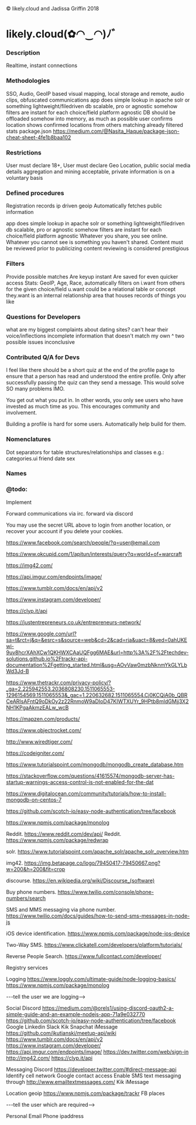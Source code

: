 © likely.cloud and Jadissa Griffin 2018
# likely.cloud(✿◠‿◠)ﾉ゛

### Description
Realtime, instant connections

### Methodologies
SSO, Audio, GeoIP based visual mapping, local storage and remote, audio clips, obfuscated communications
app does simple lookup in apache solr or something lightweight/filedriven db
scalable, pro or agnostic somehow
filters are instant for each choice/field
platform agnostic
DB should be offloaded somehow into memory, as much as possible
user confirms location
shows confirmed locations from others matching already filtered stats
package.json https://medium.com/@Nasita_Haque/package-json-cheat-sheet-4fe1b8baa102

### Restrictions
User must declare 18+,
User must declare Geo Location, public social media details aggregation and mining acceptable, private information is on a voluntary basis

### Defined procedures
Registration records ip driven geoip
Automatically fetches public information

app does simple lookup in apache solr or something lightweight/filedriven db
scalable, pro or agnostic somehow
filters are instant for each choice/field
platform agnostic
Whatever you share, you see online. Whatever you cannot see is something you haven't shared.
Content must be reviewed prior to publicizing 
content reviewing is considered prestigious

### Filters
Provide possible  matches
Are keyup instant
Are saved for even quicker access
Stats: GeoIP, Age, Race, 
automatically filters on i.want from others for the given choice/field
u.want could be a relational table or concept
they.want is an internal relationship area that houses records of things you like

### Questions for Developers
what are my biggest complaints about dating sites?
can't hear their voice/inflections
incomplete information that doesn't match my own
^ two possible issues
inconclusive

### Contributed Q/A for Devs
I feel like there should be a short quiz at the end of the profile page to ensure that a person has read and understood the entire profile. Only after successfully passing the quiz can they send a message. This would solve SO many problems IMO.

You get out what you put in. In other words, you only see users who have invested as much time as you. This encourages community and involvement.

Building a profile is hard for some users. Automatically help build for them.

### Nomenclatures
Dot separators for table structures/relationships and classes e.g.:
categories.ui
friend
date
sex

### Names
### @todo: 
Implement

Forward communications via irc. forward via discord

You may use the secret URL above to login from another location, or recover your account if you delete your cookies.


https://www.facebook.com/search/people/?q=user@email.com

https://www.okcupid.com/1/apitun/interests/query?q=world+of+warcraft

https://img42.com/

https://api.imgur.com/endpoints/image/

https://www.tumblr.com/docs/en/api/v2

https://www.instagram.com/developer/

https://clyp.it/api

https://justentrepreneurs.co.uk/entrepreneurs-network/

https://www.google.com/url?sa=t&rct=j&q=&esrc=s&source=web&cd=2&cad=rja&uact=8&ved=0ahUKEwi-9uv8hcrXAhXCw1QKHWXCAaUQFgg6MAE&url=http%3A%2F%2Ftechdev-solutions.github.io%2Ftrackr-api-documentation%2Fgetting_started.html&usg=AOvVaw0mzbNknmYkGLYLbWd3Jd-B

https://www.thetrackr.com/privacy-policy/?_ga=2.225942553.2036808230.1511065553-1296154569.1511065553&_gac=1.220632682.1511065554.Cj0KCQiA0b_QBRCeARIsAFntQ9oDkOy2z22RnmoW9aDIoD47KIWTXUYr_9HPtb8mIdGMjj3X2NH1KPgaAkmzEALw_wcB

https://mapzen.com/products/

https://www.objectrocket.com/

http://www.wiredtiger.com/

https://codeigniter.com/

https://www.tutorialspoint.com/mongodb/mongodb_create_database.htm

https://stackoverflow.com/questions/41615574/mongodb-server-has-startup-warnings-access-control-is-not-enabled-for-the-dat

https://www.digitalocean.com/community/tutorials/how-to-install-mongodb-on-centos-7

https://github.com/scotch-io/easy-node-authentication/tree/facebook

https://www.npmjs.com/package/monolog

Reddit. https://www.reddit.com/dev/api/
Reddit. https://www.npmjs.com/package/redwrap

solr. https://www.tutorialspoint.com/apache_solr/apache_solr_overview.htm

img42. https://img.betapage.co/logo/79450417-79450667.png?w=200&h=200&fit=crop

discourse. https://en.wikipedia.org/wiki/Discourse_(software)

Buy phone numbers. https://www.twilio.com/console/phone-numbers/search

SMS and MMS messaging via phone number. https://www.twilio.com/docs/guides/how-to-send-sms-messages-in-node-js

iOS device identification. https://www.npmjs.com/package/node-ios-device

Two-Way SMS. https://www.clickatell.com/developers/platform/tutorials/

Reverse People Search. https://www.fullcontact.com/developer/

Registry services

Logging
https://www.loggly.com/ultimate-guide/node-logging-basics/
https://www.npmjs.com/package/monolog

---tell the user we are logging-->

Social
Discord
https://medium.com/@orels1/using-discord-oauth2-a-simple-guide-and-an-example-nodejs-app-71a9e032770
https://github.com/scotch-io/easy-node-authentication/tree/facebook
Google
Linkedin
Slack
Kik
Snapchat
iMessage
https://github.com/jkutianski/meetup-api/wiki
https://www.tumblr.com/docs/en/api/v2
https://www.instagram.com/developer/
https://api.imgur.com/endpoints/image/
https://dev.twitter.com/web/sign-in
http://img42.com/
https://clyp.it/api

Messaging
Discord
https://developer.twitter.com/#direct-message-api
Identify cell network
Google contact access
Enable SMS text messaging through http://www.emailtextmessages.com/
Kik
iMessage

Location
geoip
https://www.npmjs.com/package/trackr
FB places

---tell the user which are required-->

Personal
Email
Phone
ipaddress


